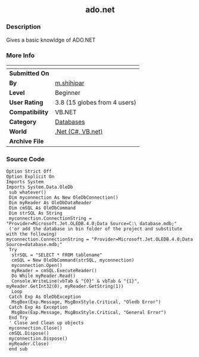 ﻿<div align="center">

## ado\.net


</div>

### Description

Gives a basic knowldge of ADO.NET
 
### More Info
 


<span>             |<span>
---                |---
**Submitted On**   |
**By**             |[m\.shihipar](https://github.com/Planet-Source-Code/PSCIndex/blob/master/ByAuthor/m-shihipar.md)
**Level**          |Beginner
**User Rating**    |3.8 (15 globes from 4 users)
**Compatibility**  |VB\.NET
**Category**       |[Databases](https://github.com/Planet-Source-Code/PSCIndex/blob/master/ByCategory/databases__10-5.md)
**World**          |[\.Net \(C\#, VB\.net\)](https://github.com/Planet-Source-Code/PSCIndex/blob/master/ByWorld/net-c-vb-net.md)
**Archive File**   |[](https://github.com/Planet-Source-Code/m-shihipar-ado-net__10-1083/archive/master.zip)





### Source Code

```
Option Strict Off
Option Explicit On
Imports System
Imports System.Data.OleDb
 sub whatever()
 Dim myconnection As New OleDbConnection()
 Dim myReader As OleDbDataReader
 Dim cmSQL As OleDbCommand
 Dim strSQL As String
 myconnection.ConnectionString = "Provider=Microsoft.Jet.OLEDB.4.0;Data Source=C:\ database.mdb;"
 ('or add the database in bin folder of the project and substitute with the following)
myconnection.ConnectionString = "Provider=Microsoft.Jet.OLEDB.4.0;Data Source=database.mdb;"
 Try
  strSQL = "SELECT * FROM tablename"
  cmSQL = New OleDbCommand(strSQL, myconnection)
  myconnection.Open()
  myReader = cmSQL.ExecuteReader()
  Do While myReader.Read()
  Console.WriteLine(vbTab & "{0}" & vbTab & "{1}", myReader.GetInt32(0), myReader.GetString(1))
  Loop
 Catch Exp As OleDbException
  MsgBox(Exp.Message, MsgBoxStyle.Critical, "Oledb Error")
 Catch Exp As Exception
  MsgBox(Exp.Message, MsgBoxStyle.Critical, "General Error")
 End Try
 ' Close and Clean up objects
 myconnection.Close()
 cmSQL.Dispose()
 myconnection.Dispose()
 myReader.Close)
 end sub
```

